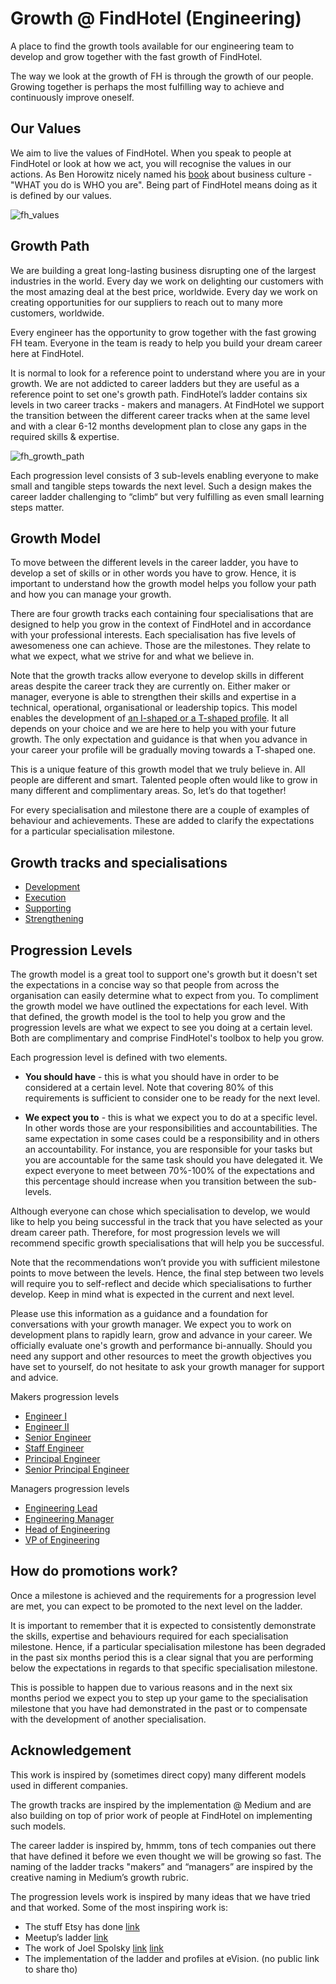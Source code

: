 # Growth @ FindHotel (Engineering)

A place to find the growth tools available for our engineering team to develop and grow together with the fast growth of FindHotel.

The way we look at the growth of FH is through the growth of our people. Growing together is perhaps the most fulfilling way to achieve and continuously improve oneself.

## Our Values

We aim to live the values of FindHotel. When you speak to people at FindHotel or look at how we act, you will recognise the values in our actions. As Ben Horowitz nicely named his [book](https://www.amazon.com/What-You-Do-Is-Who-You-Are-audiobook/dp/B07XVPLHV9/ref=sr_1_1?dchild=1&keywords=what+you+do+is+who+you+are&qid=1618162075&sr=8-1) about business culture - "WHAT you do is WHO you are". Being part of FindHotel means doing as it is defined by our values.

![fh_values](/images/fh_values.png)

## Growth Path

We are building a great long-lasting business disrupting one of the largest industries in the world. Every day we work on delighting our customers with the most amazing deal at the best price, worldwide. Every day we work on creating opportunities for our suppliers to reach out to many more customers, worldwide.

Every engineer has the opportunity to grow together with the fast growing FH team. Everyone in the team is ready to help you build your dream career here at FindHotel.

It is normal to look for a reference point to understand where you are in your growth. We are not addicted to career ladders but they are useful as a reference point to set one's growth path. FindHotel’s ladder contains six levels in two career tracks - makers and managers. At FindHotel we support the transition between the different career tracks when at the same level and with a clear 6-12 months development plan to close any gaps in the required skills & expertise.

![fh_growth_path](/images/fh_growth_path.png)

Each progression level consists of 3 sub-levels enabling everyone to make small and tangible steps towards the next level. Such a design makes the career ladder challenging to “climb“ but very fulfilling as even small learning steps matter.

## Growth Model

To move between the different levels in the career ladder, you have to develop a set of skills or in other words you have to grow. Hence, it is important to understand how the growth model helps you follow your path and how you can manage your growth.

There are four growth tracks each containing four specialisations that are designed to help you grow in the context of FindHotel and in accordance with your professional interests. Each specialisation has five levels of awesomeness one can achieve. Those are the milestones. They relate to what we expect, what we strive for and what we believe in.

Note that the growth tracks allow everyone to develop skills in different areas despite the career track they are currently on. Either maker or manager, everyone is able to strengthen their skills and expertise in a technical, operational, organisational or leadership topics. This model enables the development of [an I-shaped or a T-shaped profile](https://www.forbes.com/sites/andyboynton/2011/10/18/are-you-an-i-or-a-t/?sh=2e2136936e88). It all depends on your choice and we are here to help you with your future growth. The only expectation and guidance is that when you advance in your career your profile will be gradually moving towards a T-shaped one.

This is a unique feature of this growth model that we truly believe in. All people are different and smart. Talented people often would like to grow in many different and complimentary areas. So, let’s do that together!

For every specialisation and milestone there are a couple of examples of behaviour and achievements. These are added to clarify the expectations for a particular specialisation milestone.

## Growth tracks and specialisations

- [Development](model/development.md)
- [Execution](model/execution.md)
- [Supporting](model/supporting.md)
- [Strengthening](model/strengthening.md)

## Progression Levels

The growth model is a great tool to support one's growth but it doesn't set the expectations in a concise way so that people from across the organisation can easily determine what to expect from you. To compliment the growth model we have outlined the expectations for each level. With that defined, the growth model is the tool to help you grow and the progression levels are what we expect to see you doing at a certain level. Both are complimentary and comprise FindHotel's toolbox to help you grow.

Each progression level is defined with two elements.

- **You should have** - this is what you should have in order to be considered at a certain level. Note that covering 80% of this requirements is sufficient to consider one to be ready for the next level.

- **We expect you to** - this is what we expect you to do at a specific level. In other words those are your responsibilities and accountabilities. The same expectation in some cases could be a responsibility and in others an accountability. For instance, you are responsible for your tasks but you are accountable for the same task should you have delegated it. We expect everyone to meet between 70%-100% of the expectations and this percentage should increase when you transition between the sub-levels.

Although everyone can chose which specialisation to develop, we would like to help you being successful in the track that you have selected as your dream career path. Therefore, for most progression levels we will recommend specific growth specialisations that will help you be successful.

Note that the recommendations won’t provide you with sufficient milestone points to move between the levels. Hence, the final step between two levels will require you to self-reflect and decide which specialisations to further develop. Keep in mind what is expected in the current and next level.

Please use this information as a guidance and a foundation for conversations with your  growth manager. We expect you to work on development plans to rapidly learn, grow and advance in your career. We officially evaluate one's growth and performance bi-annually. Should you need any support and other resources to meet the growth objectives you have set to yourself, do not hesitate to ask your growth manager for support and advice.

Makers progression levels

- [Engineer I](levels/engineer.md)
- [Engineer II](levels/engineer_2.md)
- [Senior Engineer](levels/senior_engineer.md)
- [Staff Engineer](levels/staff_engineer.md)
- [Principal Engineer](levels/principal_engineer.md)
- [Senior Principal Engineer](levels/s_principal_engineer.md)

Managers progression levels

- [Engineering Lead](levels/engineering_lead.md)
- [Engineering Manager](levels/engineering_manager.md)
- [Head of Engineering](levels/head_of_engineering.md)
- [VP of Engineering](levels/vp_of_engineering.md)

## How do promotions work?

Once a milestone is achieved and the requirements for a progression level are met, you can expect to be promoted to the next level on the ladder.

It is important to remember that it is expected to consistently demonstrate the skills, expertise and behaviours required for each specialisation milestone. Hence, if a particular specialisation milestone has been degraded in the past six months period this is a clear signal that you are performing below the expectations in regards to that specific specialisation milestone.

This is possible to happen due to various reasons and in the next six months period we expect you to step up your game to the specialisation milestone that you have had demonstrated in the past or to compensate with the development of another specialisation.

## Acknowledgement

This work is inspired by (sometimes direct copy) many different models used in different companies.

The growth tracks are inspired by the implementation @ Medium and are also building on top of prior work of people at FindHotel on implementing such models.

The career ladder is inspired by, hmmm, tons of tech companies out there that have defined it before we even thought we will be growing so fast. The naming of the ladder tracks "makers” and “managers” are inspired by the creative naming in Medium’s growth rubric.

The progression levels work is inspired by many ideas that we have tried and that worked. Some of the most inspiring work is:

- The stuff Etsy has done [link](https://codeascraft.com/2019/10/02/engineering-career-development-at-etsy/)
- Meetup’s ladder [link](https://github.com/meetup/engineering-roles/)
- The work of Joel Spolsky [link](https://www.joelonsoftware.com/2009/02/13/fog-creek-professional-ladder/) [link](https://stackoverflow.com/company/compensation/skills/web-developer?e=1&l=1)
- The implementation of the ladder and profiles at eVision. (no public link to share tho)
